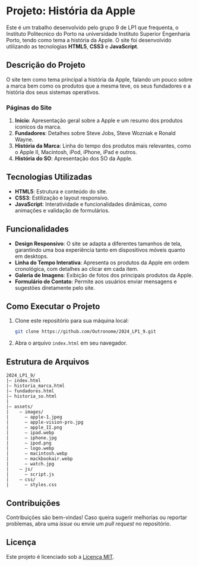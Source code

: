 # Projeto: História da Apple
Este é um trabalho desenvolvido pelo grupo 9 de LP1 que frequenta, o Instituto Politecnico do Porto na universidade Instituto Superior Engenharia Porto, tendo como tema a história da Apple. O site foi desenvolvido utilizando as tecnologias **HTML5**, **CSS3** e **JavaScript**.
## Descrição do Projeto
O site tem como tema principal a história da Apple, falando um pouco sobre a marca bem como os produtos que a mesma teve, os seus fundadores e a história dos seus sistemas operativos.
### Páginas do Site
1. **Início**: Apresentação geral sobre a Apple e um resumo dos produtos iconicos da marca.
2. **Fundadores**: Detalhes sobre Steve Jobs, Steve Wozniak e Ronald Wayne.
3. **História da Marca**: Linha do tempo dos produtos mais relevantes, como o Apple II, Macintosh, iPod, iPhone, iPad e outros.
4. **História do SO**: Apresentação dos SO da Apple.
## Tecnologias Utilizadas
- **HTML5**: Estrutura e conteúdo do site.
- **CSS3**: Estilização e layout responsivo.
- **JavaScript**: Interatividade e funcionalidades dinâmicas, como animações e validação de formulários.
## Funcionalidades
- **Design Responsivo**: O site se adapta a diferentes tamanhos de tela, garantindo uma boa experiência tanto em dispositivos móveis quanto em desktops.
- **Linha do Tempo Interativa**: Apresenta os produtos da Apple em ordem cronológica, com detalhes ao clicar em cada item.
- **Galeria de Imagens**: Exibição de fotos dos principais produtos da Apple.
- **Formulário de Contato**: Permite aos usuários enviar mensagens e sugestões diretamente pelo site.
## Como Executar o Projeto
1. Clone este repositório para sua máquina local:
   ```bash
   git clone https://github.com/Outronome/2024_LP1_9.git
   ```
2. Abra o arquivo `index.html` em seu navegador.
## Estrutura de Arquivos
```
2024_LP1_9/
|— index.html
|— historia_marca.html
|— fundadores.html
|— historia_so.html
|   
|— assets/
|    — images/
|      — apple-1.jpeg
|      — apple-vision-pro.jpg
|      — apple_II.png
|      — ipad.webp
|      — iphone.jpg
|      — ipod.png
|      — logo.webp
|      — macintosh.webp
|      — mackbookair.webp
|      — watch.jpg
|    — js/
|      — script.js
|    — css/
|      — styles.css
```
## Contribuições
Contribuições são bem-vindas! Caso queira sugerir melhorias ou reportar problemas, abra uma *issue* ou envie um *pull request* no repositório.
## Licença
Este projeto é licenciado sob a [Licença MIT](LICENSE).